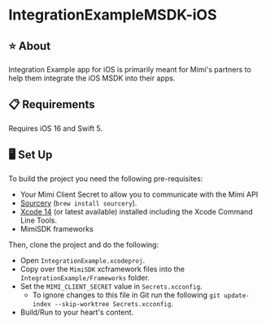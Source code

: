 # IntegrationExampleMSDK-iOS

## ⭐️ About
Integration Example app for iOS is primarily meant for Mimi's partners to help them integrate the iOS MSDK into their apps.

## 📋 Requirements

Requires iOS 16 and Swift 5.

## 🖥 Set Up

To build the project you need the following pre-requisites:
- Your Mimi Client Secret to allow you to communicate with the Mimi API
- [Sourcery](https://github.com/krzysztofzablocki/Sourcery) (`brew install sourcery`).
- [Xcode 14](https://apps.apple.com/gb/app/xcode/id497799835?mt=12) (or latest available) installed including the Xcode Command Line Tools.
- MimiSDK frameworks

Then, clone the project and do the following:
- Open `IntegrationExample.xcodeproj`.
- Copy over the `MimiSDK` xcframework files into the `IntegrationExample/Frameworks` folder.
- Set the `MIMI_CLIENT_SECRET` value in `Secrets.xcconfig`.
   - To ignore changes to this file in Git run the following `git update-index --skip-worktree Secrets.xcconfig`.
- Build/Run to your heart's content.
